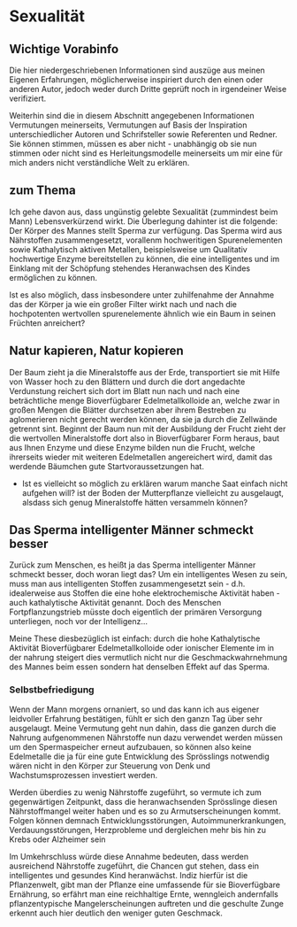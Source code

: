 # Sexualität
## Wichtige Vorabinfo
Die hier niedergeschriebenen Informationen sind auszüge aus meinen Eigenen Erfahrungen, möglicherweise inspiriert durch den einen oder anderen Autor, jedoch weder durch Dritte geprüft noch in irgendeiner Weise verifiziert.

Weiterhin sind die in diesem Abschnitt angegebenen Informationen Vermutungen meinerseits, Vermutungen auf Basis der Inspiration unterschiedlicher Autoren und Schrifsteller sowie Referenten und Redner. Sie können stimmen, müssen es aber nicht - unabhängig ob sie nun stimmen oder nicht sind es Herleitungsmodelle meinerseits um mir eine für mich anders nicht verständliche Welt zu erklären.

## zum Thema
Ich gehe davon aus, dass ungünstig gelebte Sexualität (zummindest beim Mann) Lebensverkürzend wirkt. 
Die Überlegung dahinter ist die folgende:
Der Körper des Mannes stellt Sperma zur verfügung. Das Sperma wird aus Nährstoffen zusammengesetzt, vorallenm hochweritigen Spurenelementen sowie Kathalytisch aktiven Metallen, beispielsweise um Qualitativ hochwertige Enzyme bereitstellen zu können, die eine intelligentes und im Einklang mit der Schöpfung stehendes Heranwachsen des Kindes ermöglichen zu können.

Ist es also möglich, dass insbesondere unter zuhilfenahme der Annahme das der Körper ja wie ein großer Filter wirkt nach und nach die hochpotenten wertvollen spurenelemente ähnlich wie ein Baum in seinen Früchten anreichert?

## Natur kapieren, Natur kopieren
Der Baum zieht ja die Mineralstoffe aus der Erde, transportiert sie mit Hilfe von Wasser hoch zu den Blättern und durch die dort angedachte Verdunstung reichert sich dort im Blatt nun nach und nach eine beträchtliche menge Bioverfügbarer Edelmetallkolloide an, welche zwar in großen Mengen die Blätter durchsetzen aber ihrem Bestreben zu aglomerieren nicht gerecht werden können, da sie ja durch die Zellwände getrennt sint. Beginnt der Baum nun mit der Ausbildung der Frucht zieht der die wertvollen Mineralstoffe dort also in Bioverfügbarer Form heraus, baut aus Ihnen Enzyme und diese Enzyme bilden nun die Frucht, welche ihrerseits wieder mit weiteren Edelmetallen angereichert wird, damit das werdende Bäumchen gute Startvoraussetzungen hat.
- Ist es vielleicht so möglich zu erklären warum manche Saat einfach nicht aufgehen will? ist der Boden der Mutterpflanze vielleicht zu ausgelaugt, alsdass sich genug Mineralstoffe hätten versammeln können?

## Das Sperma intelligenter Männer schmeckt besser
Zurück zum Menschen, es heißt ja das Sperma intelligenter Männer schmeckt besser, doch woran liegt das?
Um ein intelligentes Wesen zu sein, muss man aus intelligenten Stoffen zusammengesetzt sein - d.h. idealerweise aus Stoffen die eine hohe elektrochemische Aktivität haben - auch kathalytische Aktivität genannt.
Doch des Menschen Fortpflanzungstrieb müsste doch eigentlich der primären Versorgung unterliegen, noch vor der Intelligenz... 

Meine These diesbezüglich ist einfach: durch die hohe Kathalytische Aktivität Bioverfügbarer Edelmetallkolloide oder ionischer Elemente im in der nahrung steigert dies vermutlich nicht nur die Geschmackwahrnehmung des Mannes beim essen sondern hat denselben Effekt auf das Sperma.

### Selbstbefriedigung
Wenn der Mann morgens ornaniert, so und das kann ich aus eigener leidvoller Erfahrung bestätigen, fühlt er sich den ganzn Tag über sehr ausgelaugt.
Meine Vermutung geht nun dahin, dass die ganzen durch die Nahrung aufgenommenen Nährstoffe nun dazu verwendet werden müssen um den Spermaspeicher erneut aufzubauen, so können also keine Edelmetalle die ja für eine gute Entwicklung des Sprösslings notwendig wären nicht in den Körper zur Steuerung von Denk und Wachstumsprozessen investiert werden.

Werden überdies zu wenig Nährstoffe zugeführt, so vermute ich zum gegenwärtigen Zeitpunkt, dass die heranwachsenden Sprösslinge diesen Nährstoffmangel weiter haben und es so zu Armutserscheinungen kommt. Folgen können demnach Entwicklungsstörungen, Autoimmunerkrankungen, Verdauungsstörungen, Herzprobleme und dergleichen mehr bis hin zu Krebs oder Alzheimer sein

Im Umkehrschluss würde diese Annahme bedeuten, dass werden ausreichend Nährstoffe zugeführt, die Chancen gut stehen, dass ein intelligentes und gesundes Kind heranwächst.
Indiz hierfür ist die Pflanzenwelt, gibt man der Pflanze eine umfassende für sie Bioverfügbare Ernährung, so erfährt man eine reichhaltige Ernte, wenngleich andernfalls pflanzentypische Mangelerscheinungen auftreten und die geschulte Zunge erkennt auch hier deutlich den weniger guten Geschmack.

